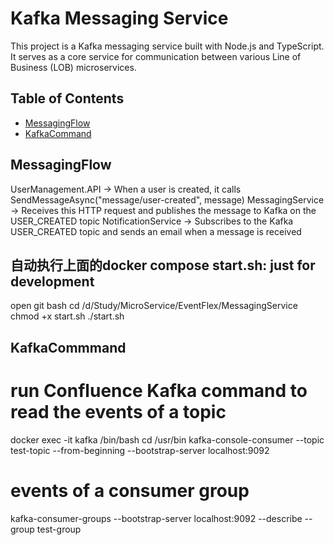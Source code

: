 # Kafka Messaging Service

This project is a Kafka messaging service built with Node.js and TypeScript. It serves as a core service for communication between various Line of Business (LOB) microservices.

## Table of Contents

- [MessagingFlow](#MessagingFlow)
- [KafkaCommand](#KafkaCommmand)

## MessagingFlow
UserManagement.API → When a user is created, it calls SendMessageAsync("message/user-created", message)
MessagingService → Receives this HTTP request and publishes the message to Kafka on the USER_CREATED topic
NotificationService → Subscribes to the Kafka USER_CREATED topic and sends an email when a message is received

## 自动执行上面的docker compose start.sh: just for development                                 
open git bash
cd /d/Study/MicroService/EventFlex/MessagingService
chmod +x start.sh
./start.sh

## KafkaCommmand
# run Confluence Kafka command to read the events of a topic
docker exec -it kafka /bin/bash
cd /usr/bin
kafka-console-consumer --topic test-topic --from-beginning --bootstrap-server localhost:9092
# events of a consumer group
kafka-consumer-groups --bootstrap-server localhost:9092 --describe --group test-group